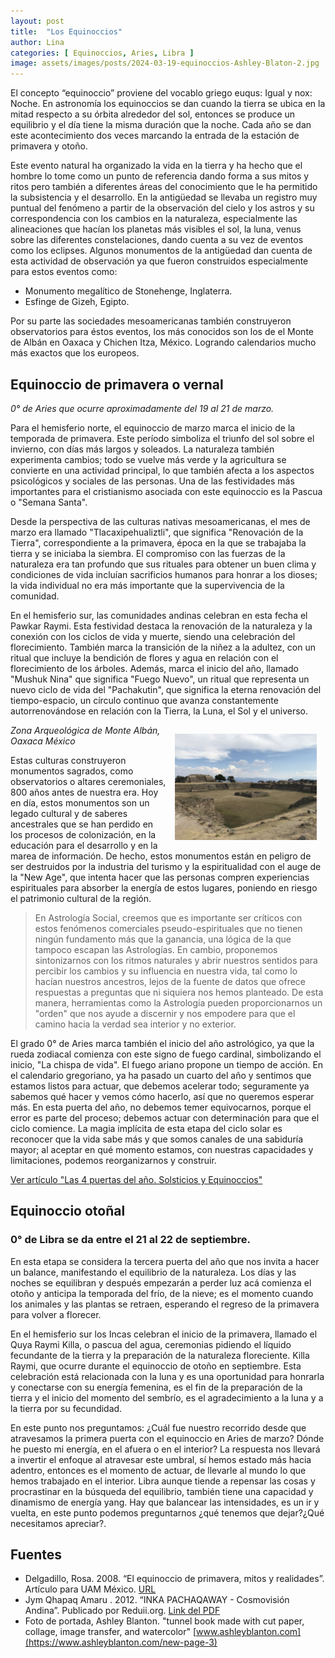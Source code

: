 ```yaml
---
layout: post
title:  "Los Equinoccios"
author: Lina
categories: [ Equinoccios, Aries, Libra ] 
image: assets/images/posts/2024-03-19-equinoccios-Ashley-Blaton-2.jpg
---
```


El concepto “equinoccio” proviene del vocablo griego euqus: Igual y nox: Noche. En astronomía los equinoccios se dan cuando la tierra se ubica en la mitad respecto a su órbita alrededor del sol, entonces se produce un equilibrio y el día tiene la misma duración que la noche. Cada año se dan este acontecimiento dos veces marcando la entrada de la estación de primavera y otoño. 

Este evento natural ha organizado la vida en la tierra y ha hecho que el hombre lo tome como un punto de referencia dando forma a sus mitos y ritos pero también a diferentes áreas del conocimiento que le ha permitido la subsistencia y el desarrollo. En la antigüedad se llevaba un registro muy puntual del fenómeno a partir de la observación del cielo y los astros y su correspondencia con los cambios en la naturaleza, especialmente las alineaciones que hacían los planetas más visibles el sol, la luna, venus sobre las diferentes constelaciones, dando cuenta a su vez de eventos como los eclipses. Algunos monumentos de la antigüedad dan cuenta de esta actividad de observación ya que fueron construidos especialmente para estos eventos como: 

* Monumento megalítico de Stonehenge, Inglaterra.
* Esfinge de Gizeh, Egipto.

Por su parte las sociedades mesoamericanas también construyeron observatorios para éstos eventos, los más conocidos son los de el Monte de Albán en Oaxaca y Chichen Itza, México. Logrando calendarios mucho más exactos que los europeos.


## Equinoccio de primavera o vernal
*0° de Aries que ocurre aproximadamente del 19 al 21 de marzo.*

Para el hemisferio norte, el equinoccio de marzo marca el inicio de la temporada de primavera. Este período simboliza el triunfo del sol sobre el invierno, con días más largos y soleados. La naturaleza también experimenta cambios; todo se vuelve más verde y la agricultura se convierte en una actividad principal, lo que también afecta a los aspectos psicológicos y sociales de las personas. Una de las festividades más importantes para el cristianismo asociada con este equinoccio es la Pascua o "Semana Santa".

Desde la perspectiva de las culturas nativas mesoamericanas, el mes de marzo era llamado "Tlacaxipehualiztli", que significa "Renovación de la Tierra", correspondiente a la primavera, época en la que se trabajaba la tierra y se iniciaba la siembra. El compromiso con las fuerzas de la naturaleza era tan profundo que sus rituales para obtener un buen clima y condiciones de vida incluían sacrificios humanos para honrar a los dioses; la vida individual no era más importante que la supervivencia de la comunidad.

En el hemisferio sur, las comunidades andinas celebran en esta fecha el Pawkar Raymi. Esta festividad destaca la renovación de la naturaleza y la conexión con los ciclos de vida y muerte, siendo una celebración del florecimiento. También marca la transición de la niñez a la adultez, con un ritual que incluye la bendición de flores y agua en relación con el florecimiento de los árboles. Además, marca el inicio del año, llamado "Mushuk Nina" que significa "Fuego Nuevo", un ritual que representa un nuevo ciclo de vida del "Pachakutin", que significa la eterna renovación del tiempo-espacio, un círculo continuo que avanza constantemente autorrenovándose en relación con la Tierra, la Luna, el Sol y el universo.

<img src='/assets/images/posts/2024-03-19-equinoccios-monte-alban-oaxaca.JPG' style='float:right; width: 45%; padding: 1em;' />*Zona Arqueológica de Monte Albán, Oaxaca México*

Estas culturas construyeron monumentos sagrados, como observatorios o altares ceremoniales, 800 años antes de nuestra era. Hoy en día, estos monumentos son un legado cultural y de saberes ancestrales que se han perdido en los procesos de colonización, en la educación para el desarrollo y en la marea de información. De hecho, estos monumentos están en peligro de ser destruidos por la industria del turismo y la espiritualidad con el auge de la "New Age", que intenta hacer que las personas compren experiencias espirituales para absorber la energía de estos lugares, poniendo en riesgo el patrimonio cultural de la región.

> En Astrología Social, creemos que es importante ser críticos con estos fenómenos comerciales pseudo-espirituales que no tienen ningún fundamento más que la ganancia, una lógica de la que tampoco escapan las Astrologías. En cambio, proponemos sintonizarnos con los ritmos naturales y abrir nuestros sentidos para percibir los cambios y su influencia en nuestra vida, tal como lo hacían nuestros ancestros, lejos de la fuente de datos que ofrece respuestas a preguntas que ni siquiera nos hemos planteado. De esta manera, herramientas como la Astrología pueden proporcionarnos un "orden" que nos ayude a discernir y nos empodere para que el camino hacia la verdad sea interior y no exterior.

El grado 0° de Aries marca también el inicio del año astrológico, ya que la rueda zodiacal comienza con este signo de fuego cardinal, simbolizando el inicio, "La chispa de vida". El fuego ariano propone un tiempo de acción. En el calendario gregoriano, ya ha pasado un cuarto del año y sentimos que estamos listos para actuar, que debemos acelerar todo; seguramente ya sabemos qué hacer y vemos cómo hacerlo, así que no queremos esperar más. En esta puerta del año, no debemos temer equivocarnos, porque el error es parte del proceso; debemos actuar con determinación para que el ciclo comience. La magia implícita de esta etapa del ciclo solar es reconocer que la vida sabe más y que somos canales de una sabiduría mayor; al aceptar en qué momento estamos, con nuestras capacidades y limitaciones, podemos reorganizarnos y construir.

[Ver artículo "Las 4 puertas del año. Solsticios y Equinoccios"](https://www.astrologia.social/blog/las-4-puertas-de-anio-solsticios-y-equinoccios)

## Equinoccio otoñal
### 0° de Libra se da entre el 21 al 22 de septiembre. 

En esta etapa se considera la tercera puerta del año que nos invita a hacer un balance, manifestando el equilibrio de la naturaleza. Los días y las noches se equilibran y después empezarán a perder luz acá comienza el otoño y anticipa la temporada del frío, de la nieve; es el momento cuando los animales y las plantas se retraen, esperando el regreso de la primavera para volver a florecer. 

En el hemisferio sur los Incas celebran el inicio de la primavera, llamado el Quya Raymi Killa, o pascua del agua, ceremonias pidiendo el líquido fecundante de la tierra y la preparación de la naturaleza floreciente. Killa Raymi, que ocurre durante el equinoccio de otoño en septiembre. Esta celebración está relacionada con la luna y es una oportunidad para honrarla y conectarse con su energía femenina, es el fin de la preparación de la tierra y el inicio del momento del sembrío, es el agradecimiento a la luna y a la tierra por su fecundidad.

En este punto nos preguntamos: ¿Cuál fue nuestro recorrido desde que atravesamos la primera puerta con el equinoccio en Aries de marzo? Dónde he puesto mi energía, en el afuera o en el interior? La respuesta nos llevará a invertir el enfoque al atravesar este umbral, sí hemos estado más hacia adentro, entonces es el momento de actuar, de llevarle al mundo lo que hemos trabajado en el interior. Libra aunque tiende a repensar las cosas y procrastinar en la búsqueda del equilibrio, también tiene una capacidad y dinamismo de energía yang. Hay que balancear las intensidades, es un ir y vuelta, en este punto podemos preguntarnos ¿qué tenemos que dejar?¿Qué necesitamos apreciar?.


## Fuentes

* Delgadillo, Rosa. 2008. “El equinoccio de primavera, mitos y realidades”. Artículo para UAM México. [URL](https://www.uam.mx/difusion/casadeltiempo/13_iv_nov_2008/casa_del_tiempo_eIV_num13_57_62.pdf)
* Jym Qhapaq Amaru . 2012. “INKA PACHAQAWAY - Cosmovisión Andina”. Publicado por Reduii.org. [Link del PDF](https://www.reduii.org/cii/sites/default/files/field/doc/Apu-Qun-Illa-Tiqsi-Wiraqucha-Pachayachachiq-El-Ordenador-Del-Cosmos.pdf)
* Foto de portada, Ashley Blanton. "tunnel book made with cut paper, collage, image transfer, and watercolor" [www.ashleyblanton.com](https://www.ashleyblanton.com/new-page-3)

